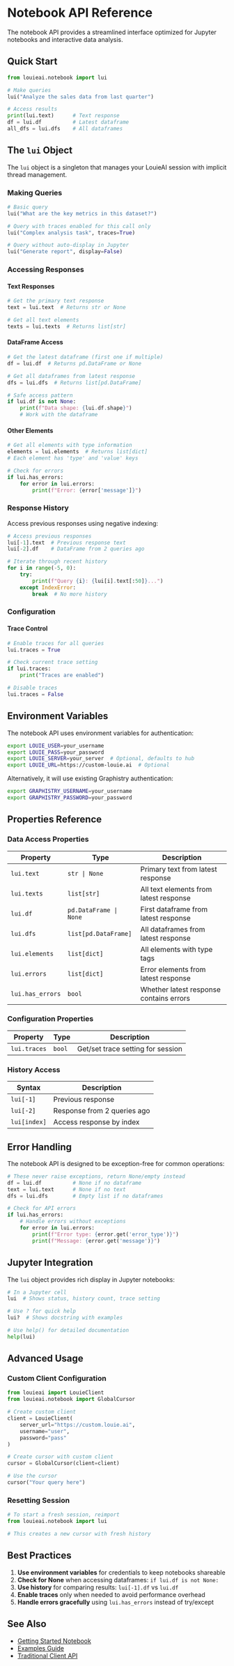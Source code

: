 # Notebook API Reference

The notebook API provides a streamlined interface optimized for Jupyter notebooks and interactive data analysis.

## Quick Start

```python
from louieai.notebook import lui

# Make queries
lui("Analyze the sales data from last quarter")

# Access results
print(lui.text)      # Text response
df = lui.df          # Latest dataframe
all_dfs = lui.dfs    # All dataframes
```

## The `lui` Object

The `lui` object is a singleton that manages your LouieAI session with implicit thread management.

### Making Queries

```python
# Basic query
lui("What are the key metrics in this dataset?")

# Query with traces enabled for this call only
lui("Complex analysis task", traces=True)

# Query without auto-display in Jupyter
lui("Generate report", display=False)
```

### Accessing Responses

#### Text Responses

```python
# Get the primary text response
text = lui.text  # Returns str or None

# Get all text elements
texts = lui.texts  # Returns list[str]
```

#### DataFrame Access

```python
# Get the latest dataframe (first one if multiple)
df = lui.df  # Returns pd.DataFrame or None

# Get all dataframes from latest response
dfs = lui.dfs  # Returns list[pd.DataFrame]

# Safe access pattern
if lui.df is not None:
    print(f"Data shape: {lui.df.shape}")
    # Work with the dataframe
```

#### Other Elements

```python
# Get all elements with type information
elements = lui.elements  # Returns list[dict]
# Each element has 'type' and 'value' keys

# Check for errors
if lui.has_errors:
    for error in lui.errors:
        print(f"Error: {error['message']}")
```

### Response History

Access previous responses using negative indexing:

```python
# Access previous responses
lui[-1].text  # Previous response text
lui[-2].df    # DataFrame from 2 queries ago

# Iterate through recent history
for i in range(-5, 0):
    try:
        print(f"Query {i}: {lui[i].text[:50]}...")
    except IndexError:
        break  # No more history
```

### Configuration

#### Trace Control

```python
# Enable traces for all queries
lui.traces = True

# Check current trace setting
if lui.traces:
    print("Traces are enabled")

# Disable traces
lui.traces = False
```

## Environment Variables

The notebook API uses environment variables for authentication:

```bash
export LOUIE_USER=your_username
export LOUIE_PASS=your_password
export LOUIE_SERVER=your_server  # Optional, defaults to hub
export LOUIE_URL=https://custom-louie.ai  # Optional
```

Alternatively, it will use existing Graphistry authentication:

```bash
export GRAPHISTRY_USERNAME=your_username
export GRAPHISTRY_PASSWORD=your_password
```

## Properties Reference

### Data Access Properties

| Property | Type | Description |
|----------|------|-------------|
| `lui.text` | `str \| None` | Primary text from latest response |
| `lui.texts` | `list[str]` | All text elements from latest response |
| `lui.df` | `pd.DataFrame \| None` | First dataframe from latest response |
| `lui.dfs` | `list[pd.DataFrame]` | All dataframes from latest response |
| `lui.elements` | `list[dict]` | All elements with type tags |
| `lui.errors` | `list[dict]` | Error elements from latest response |
| `lui.has_errors` | `bool` | Whether latest response contains errors |

### Configuration Properties

| Property | Type | Description |
|----------|------|-------------|
| `lui.traces` | `bool` | Get/set trace setting for session |

### History Access

| Syntax | Description |
|--------|-------------|
| `lui[-1]` | Previous response |
| `lui[-2]` | Response from 2 queries ago |
| `lui[index]` | Access response by index |

## Error Handling

The notebook API is designed to be exception-free for common operations:

```python
# These never raise exceptions, return None/empty instead
df = lui.df          # None if no dataframe
text = lui.text      # None if no text
dfs = lui.dfs        # Empty list if no dataframes

# Check for API errors
if lui.has_errors:
    # Handle errors without exceptions
    for error in lui.errors:
        print(f"Error type: {error.get('error_type')}")
        print(f"Message: {error.get('message')}")
```

## Jupyter Integration

The `lui` object provides rich display in Jupyter notebooks:

```python
# In a Jupyter cell
lui  # Shows status, history count, trace setting

# Use ? for quick help
lui?  # Shows docstring with examples

# Use help() for detailed documentation
help(lui)
```

## Advanced Usage

### Custom Client Configuration

```python
from louieai import LouieClient
from louieai.notebook import GlobalCursor

# Create custom client
client = LouieClient(
    server_url="https://custom.louie.ai",
    username="user",
    password="pass"
)

# Create cursor with custom client
cursor = GlobalCursor(client=client)

# Use the cursor
cursor("Your query here")
```

### Resetting Session

```python
# To start a fresh session, reimport
from louieai.notebook import lui

# This creates a new cursor with fresh history
```

## Best Practices

1. **Use environment variables** for credentials to keep notebooks shareable
2. **Check for None** when accessing dataframes: `if lui.df is not None:`
3. **Use history** for comparing results: `lui[-1].df` vs `lui.df`
4. **Enable traces** only when needed to avoid performance overhead
5. **Handle errors gracefully** using `lui.has_errors` instead of try/except

## See Also

- [Getting Started Notebook](../notebooks/01-getting-started.ipynb)
- [Examples Guide](../guides/examples.md)
- [Traditional Client API](client.md)